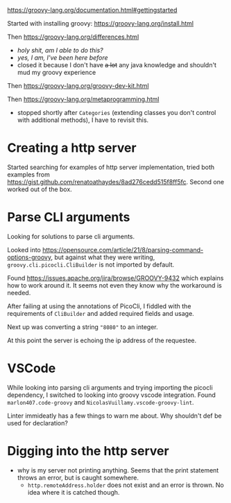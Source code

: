 https://groovy-lang.org/documentation.html#gettingstarted

Started with installing groovy: https://groovy-lang.org/install.html

Then https://groovy-lang.org/differences.html
 - _holy shit, am I able to do this?_
 - _yes, I am, I've been here before_
 - closed it because I don't have ~~a lot~~ any java knowledge and shouldn't mud
   my groovy experience

Then https://groovy-lang.org/groovy-dev-kit.html

Then https://groovy-lang.org/metaprogramming.html
 - stopped shortly after `Categories` (extending classes you don't control with
   additional methods), I have to revisit this.

# Creating a http server

Started searching for examples of http server implementation, tried both examples
from https://gist.github.com/renatoathaydes/8ad276cedd515f8ff5fc. Second one worked
out of the box.

# Parse CLI arguments

Looking for solutions to parse cli arguments.

Looked into https://opensource.com/article/21/8/parsing-command-options-groovy,
but against what they were writing, `groovy.cli.picocli.CliBuilder` is not imported by default.

Found https://issues.apache.org/jira/browse/GROOVY-9432 which explains how to work
around it. It seems not even they know why the workaround is needed.

After failing at using the annotations of PicoCli, I fiddled with the requirements of `CliBuilder` and added required fields and usage.

Next up was converting a string `"8080"` to an integer.

At this point the server is echoing the ip address of the requestee.

# VSCode

While looking into parsing cli arguments and trying importing the picocli dependency, I switched to looking into groovy vscode integration. Found `marlon407.code-groovy` and `NicolasVuillamy.vscode-groovy-lint`.

Linter immideatly has a few things to warn me about. Why shouldn't def be used for declaration?

# Digging into the http server

- why is my server not printing anything. Seems that the print statement throws an error, but is caught somewhere.
  - `http.remoteAddress.holder` does not exist and an error is thrown. No idea where it is catched though.